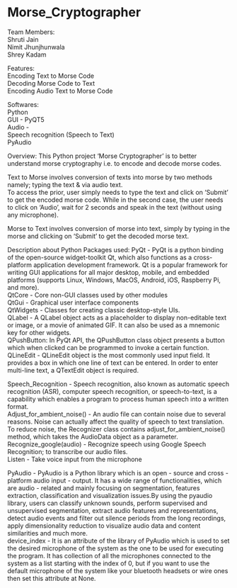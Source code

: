 # Morse_Cryptographer

Team Members:<br>
Shruti Jain<br>
Nimit Jhunjhunwala<br>
Shrey Kadam<br>

Features:<br>
Encoding Text to Morse Code<br>
Decoding Morse Code to Text<br>
Encoding Audio Text to Morse Code<br>

Softwares:<br>
Python<br>
GUI - PyQT5<br>
Audio -<br>
Speech recognition (Speech to Text)<br>
PyAudio<br>
	
Overview:
This Python project ‘Morse Cryptographer’ is to better understand morse cryptography i.e. to encode and decode morse codes. 

Text to Morse involves conversion of texts into morse by two methods namely; typing the text & via audio text. <br>
To access the prior, user simply needs to type the text and click on ‘Submit’ to get the encoded morse code. While in the second case, the user needs to click on ‘Audio’, wait for 2 seconds and speak in the text (without using any microphone).<br>

Morse to Text involves conversion of morse into text, simply by typing in the morse and clicking on ‘Submit’ to get the decoded morse text.<br>
 

Description about Python Packages used:
PyQt - PyQt is a python binding of the open-source widget-toolkit Qt, which also functions as a cross-platform application development framework. Qt is a popular framework for writing GUI applications for all major desktop, mobile, and embedded platforms (supports Linux, Windows, MacOS, Android, iOS, Raspberry Pi, and more).<br>
QtCore - Core non-GUI classes used by other modules<br>
QtGui - Graphical user interface components<br>
QtWidgets - Classes for creating classic desktop-style UIs.<br>
QLabel - A QLabel object acts as a placeholder to display non-editable text or image, or a movie of animated GIF. It can also be used as a mnemonic key for other widgets.<br>
QPushButton: In PyQt API, the QPushButton class object presents a button which when clicked can be programmed to invoke a certain function.<br>
QLineEdit - QLineEdit object is the most commonly used input field. It provides a box in which one line of text can be entered. In order to enter multi-line text, a QTextEdit object is required.<br>


Speech_Recognition - Speech recognition, also known as automatic speech recognition (ASR), computer speech recognition, or speech-to-text, is a capability which enables a program to process human speech into a written format.<br>
Adjust_for_ambient_noise() - An audio file can contain noise due to several reasons. Noise can actually affect the quality of speech to text translation. To reduce noise, the Recognizer class contains adjust_for_ambient_noise() method, which takes the AudioData object as a parameter.<br>
Recognize_google(audio) - Recognize speech using Google Speech Recognition; to transcribe our audio files.<br>
Listen - Take voice input from the microphone<br>

PyAudio - PyAudio is a Python library which is an open - source and cross - platform audio input - output. It has a wide range of functionalities, which are audio - related and mainly focusing on segmentation, features extraction, classification and visualization issues.By using the pyaudio library, users can classify unknown sounds, perform supervised and unsupervised segmentation, extract audio features and representations, detect audio events and filter out silence periods from the long recordings, apply dimensionality reduction to visualize audio data and content similarities and much more.<br>
device_index - It is an attribute of the library of PyAudio which is used to set the desired microphone of the system as the one to be used for executing the program. It has collection of all the microphones connected to the system as a list starting with the index of 0, but if you want to use the default microphone of the system like your bluetooth headsets or wire ones then set this attribute at None.





